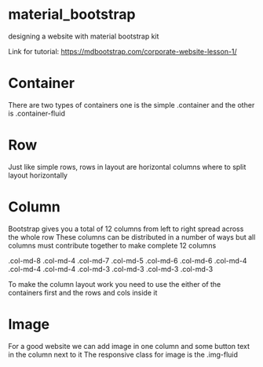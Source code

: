 # material_bootstrap
designing a website with material bootstrap kit

Link for tutorial: https://mdbootstrap.com/corporate-website-lesson-1/

# Container
There are two types of containers one is the simple .container and the other is .container-fluid

# Row
Just like simple rows, rows in layout are horizontal columns where to split layout horizontally

# Column
Bootstrap gives you a total of 12 columns from left to right spread across the whole row
These columns can be distributed in a number of ways but all columns must contribute together to 
make complete 12 columns

.col-md-8		.col-md-4
.col-md-7		.col-md-5
.col-md-6		.col-md-6
.col-md-4		.col-md-4		.col-md-4
.col-md-3		.col-md-3		.col-md-3		.col-md-3

To make the column layout work you need to use the either of the containers first and the rows and 
cols inside it

# Image
For a good website we can add image in one column and some button text in the column next to it
The responsive class for image is the .img-fluid